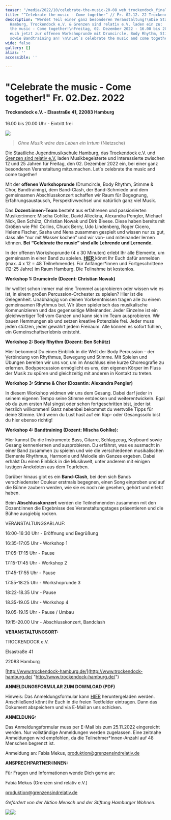 ```yaml
---
teaser: "/media/2022/10/celebrate-the-music-20-08_web_trockendock_final_celebrate_20-08_1.png"
title: "“Celebrate the music - Come together” // Fr. 02.12. 22 Trockendock e.V."
description: "Werdet Teil einer ganz besonderen Veranstaltung!\nDie Staatliche Jugendmusikschule
  Hamburg, Trockendock e.V. & Grenzen sind relativ e.V. laden ein zu:  \n\nCelebrate
  the music - Come together!\nFreitag, 02. Dezember 2022 - 16.00 bis 20.00 Uhr. \nMeldet
  euch jetzt zur offenen Workshoprunde mit Drumcircle, Body Rhythm, Stimme & Chor
  sowie Bandtraining an! \n\nLet´s celebrate the music and come together!\n"
wide: false
gallery: []
alias: ''
accessible: ''

---
```

# "Celebrate the music - Come together!" Fr. 02.Dez. 2022

#### Trockendock e.V. - Elsastraße 41, 22083 Hamburg  
16\.00 bis 20.00 Uhr -  Eintritt frei

![](/media/2022/10/celebrate-the-music-20-08_web_trockendock_final_celebrate_20-08_1.png)

> _Ohne Musik wäre das Leben ein Irrtum_ (Nietzsche)

Die [Staatliche Jugendmusikschule Hamburg](http://www.hamburg.de/jugendmusikschule), das [Trockendock e.V.](http://www.trockendock-hamburg.de/) und [Grenzen sind relativ e.V.](http://www.grenzensindrelativ.de) laden Musikbegeisterte und Interessierte zwischen 12 und 25 Jahren für Freitag, den 02. Dezember 2022 ein, bei einer ganz besonderen Veranstaltung mitzumachen. Let´s celebrate the music and come together!

Mit der **offenen Workshoprunde** (Drumcircle, Body Rhythm, Stimme & Chor, Bandtraining), dem Band-Clash, der Band-Schmiede und dem gemeinsamen Abschlusskonzert schaffen wir Raum für Begegnung, Erfahrungsaustausch, Perspektivwechsel und natürlich ganz viel Musik.

Das **Dozent:innen-Team** besteht aus erfahrenen und passionierten Musiker:innen: Mischa Gohlke, David Alleckna, Alexandra Pengler, Michael Nick, Ben Schütz, Christian Nowak und Dirk Bleese. Diese haben bereits mit Größen wie Phil Collins, Chuck Berry, Udo Lindenberg, Roger Cicero, Helene Fischer, Sasha und Nena zusammen gespielt und wissen nur zu gut, dass alle “nur mit Wasser kochen” und wir von- und miteinander lernen können. **Bei “Celebrate the music” sind alle Lehrende und Lernende.**

In der offenen Workshoprunde (4 x 30 Minuten) erlebt Ihr alle Elemente, um gemeinsam in einer Band zu spielen. [**HIER** ](https://drive.google.com/file/d/1FuePrZuR_mufUnE8PrirulRvgi37sGf5/view?usp=sharingLH86dx/view?usp=sharing)könnt Ihr Euch dafür anmelden (max. 4 x 12 = 48 Teilnehmende). Für Anfänger*innen und Fortgeschrittene (12-25 Jahre) im Raum Hamburg. Die Teilnahme ist kostenlos.

**Workshop 1: Drumcircle (Dozent: Christian Nowak)**

Ihr wolltet schon immer mal eine Trommel ausprobieren oder wissen wie es ist, in einem großen Percussion-Orchester zu spielen? Hier ist die Gelegenheit. Unabhängig von deinen Vorkenntnissen tragen alle zu einem gemeinsamen Rhythmus bei. Wir üben spielerisch das musikalische Kommunizieren und das gegenseitige Miteinander. Jeder Einzelne ist ein gleichwertiger Teil vom Ganzen und kann sich im Team ausprobieren. Wir bauen Hemmungen ab und setzen kreative Potenziale frei. Jeder muss jeden stützen, jeder gewährt jedem Freiraum. Alle können es sofort fühlen, ein Gemeinschaftserlebnis entsteht.

**Workshop 2: Body Rhythm (Dozent: Ben Schütz)**

Hier bekommst Du einen Einblick in die Welt der Body Percussion – der Verbindung von Rhythmus, Bewegung und Stimme. Mit Spielen und Übungen bereiten wir uns vor, um im Anschluss eine kurze Choreografie zu erlernen. Bodypercussion ermöglicht es uns, den eigenen Körper im Fluss der Musik zu spüren und gleichzeitig mit anderen in Kontakt zu treten.

**Workshop 3: Stimme & Chor (Dozentin: Alexandra Pengler)**

In diesem Workshop widmen wir uns dem Gesang. Dabei darf jeder in seinem eigenen Tempo seine Stimme entdecken und weiterentwickeln. Egal ob du zum ersten Mal singst oder schon fortgeschritten bist, jeder ist herzlich willkommen! Ganz nebenbei bekommst du wertvolle Tipps für deine Stimme. Und wenn du Lust hast auf ein Rap- oder Gesangssolo bist du hier ebenso richtig!

**Workshop 4: Bandtraining (Dozent: Mischa Gohlke):**

Hier kannst Du die Instrumente Bass, Gitarre, Schlagzeug, Keyboard sowie Gesang kennenlernen und ausprobieren. Du erfährst, was es ausmacht in einer Band zusammen zu spielen und wie die verschiedenen musikalischen Elemente Rhythmus, Harmonie und Melodie ein Ganzes ergeben. Dabei erhälst Du einen Einblick in die Musikwelt, unter anderem mit einigen lustigen Anekdoten aus dem Tourleben.

Darüber hinaus gibt es ein **Band-Clash**, bei dem sich Bands verschiedenster Couleur erstmals begegnen, einen Song einproben und auf die Bühne zaubern werden, wie sie es noch nie gesehen, gehört und erlebt haben.

Beim **Abschlusskonzert** werden die Teilnehmenden zusammen mit den Dozent:innen die Ergebnisse des Veranstaltungstages präsentieren und die Bühne ausgiebig rocken.

VERANSTALTUNGSABLAUF:

16:00-16:30 Uhr - Eröffnung und Begrüßung

16:35-17:05 Uhr - Workshop 1

17:05-17:15 Uhr - Pause

17:15-17:45 Uhr - Workshop 2

17:45-17:55 Uhr - Pause

17:55-18:25 Uhr - Workshoprunde 3

18:22-18.35 Uhr - Pause

18\.35-19.05 Uhr - Workshop 4

19\.05-19.15 Uhr - Pause / Umbau

19:15-20.00 Uhr - Abschlusskonzert, Bandclash

**VERANSTALTUNGSORT:**

TROCKENDOCK e.V.

Elsastraße 41

22083 Hamburg

[http://www.trockendock-hamburg.de/](http://www.trockendock-hamburg.de/ "http://www.trockendock-hamburg.de/")

**ANMELDUNGSFORMULAR ZUM DOWNLOAD (PDF)**

Hinweis: Das Anmeldungsformular kann [HIER](https://drive.google.com/file/d/1dBKXsm_OK1_OhdASMoLzOLrpAoLH86dx/view?usp=sharing) heruntergeladen werden. Anschließend könnt ihr Euch in die freien Textfelder eintragen. Dann das Dokument abspeichern und via E-Mail an uns schicken.

**ANMELDUNG:**

Das Anmeldungsformular muss per E-Mail bis zum 25.11.2022 eingereicht werden. Nur vollständige Anmeldungen werden zugelassen. Eine zeitnahe Anmeldungen wird empfohlen, da die Teilnehmer*Innen-Anzahl auf 48 Menschen begrenzt ist.

Anmeldung an: Fabia Mekus, produktion@grenzensindrelativ.de

**ANSPRECHPARTNER:INNEN:**

Für Fragen und Informationen wende Dich gerne an:

Fabia Mekus (Grenzen sind relativ e.V.)

[produktion@grenzensindrelativ.de](mailto:produktion@grenzensindrelativ.de)

_Gefördert von der Aktion Mensch und der Stiftung Hamburger Wohnen._

![](/media/2021/07/20170919100223-aktion_mensch_logo.svg)![](/media/2022/03/stiftung_hw_logo_rgb_inumlauf.JPG)